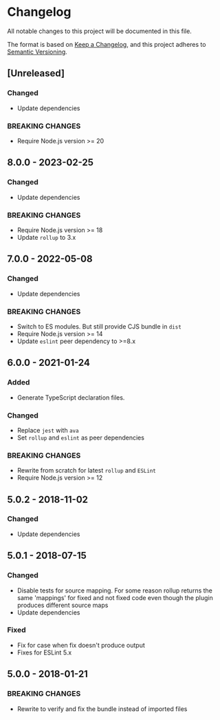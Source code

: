 # Changelog

All notable changes to this project will be documented in this file.

The format is based on [Keep a Changelog](https://keepachangelog.com/en/1.0.0/),
and this project adheres to [Semantic Versioning](https://semver.org/spec/v2.0.0.html).

<!--
### Added
### Changed
### Deprecated
### Removed
### Fixed
### Security
### BREAKING CHANGES
-->

## [Unreleased]

### Changed

- Update dependencies

### BREAKING CHANGES

- Require Node.js version >= 20

## 8.0.0 - 2023-02-25

### Changed

- Update dependencies

### BREAKING CHANGES

- Require Node.js version >= 18
- Update `rollup` to 3.x

## 7.0.0 - 2022-05-08

### Changed

- Update dependencies

### BREAKING CHANGES

- Switch to ES modules. But still provide CJS bundle in `dist`
- Require Node.js version >= 14
- Update `eslint` peer dependency to >=8.x

## 6.0.0 - 2021-01-24

### Added

- Generate TypeScript declaration files.

### Changed

- Replace `jest` with `ava`
- Set `rollup` and `eslint` as peer dependencies

### BREAKING CHANGES

- Rewrite from scratch for latest `rollup` and `ESLint`
- Require Node.js version >= 12

## 5.0.2 - 2018-11-02

### Changed

- Update dependencies

## 5.0.1 - 2018-07-15

### Changed

- Disable tests for source mapping. For some reason rollup returns the same 'mappings' for fixed and not fixed code even though the plugin produces different source maps
- Update dependencies

### Fixed

- Fix for case when fix doesn't produce output
- Fixes for ESLint 5.x

## 5.0.0 - 2018-01-21

### BREAKING CHANGES

- Rewrite to verify and fix the bundle instead of imported files
